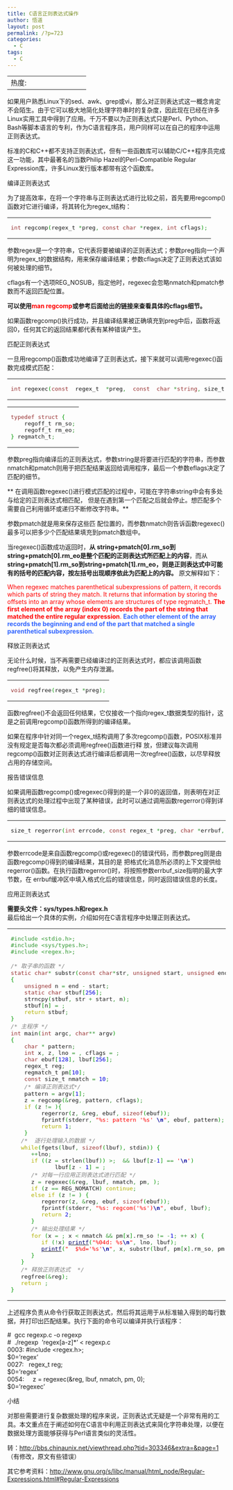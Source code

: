 ```yaml
---
title: C语言正则表达式操作
author: 悟道
layout: post
permalink: /?p=723
categories:
  - C
tags:
  - C
---
```

<table>
  <tr cellpadding=0><td>
    热度:
  </td><td cellpadding=0><img src='http://210.75.224.29/wordpress/wp-content/plugins/statpresscn/images/sun.gif' width=10 height=10 border=0 /></td><td cellpadding=0><img src='http://210.75.224.29/wordpress/wp-content/plugins/statpresscn/images/sun_dark.gif' width=10 height=10 border=0 /></td><td cellpadding=0><img src='http://210.75.224.29/wordpress/wp-content/plugins/statpresscn/images/sun_dark.gif' width=10 height=10 border=0 /></td><td cellpadding=0><img src='http://210.75.224.29/wordpress/wp-content/plugins/statpresscn/images/sun_dark.gif' width=10 height=10 border=0 /></td><td cellpadding=0><img src='http://210.75.224.29/wordpress/wp-content/plugins/statpresscn/images/sun_dark.gif' width=10 height=10 border=0 /></td></tr>
</table>

如果用户熟悉Linux下的sed、awk、grep或vi，那么对正则表达式这一概念肯定不会陌生。由于它可以极大地简化处理字符串时的复杂度，因此现在已经在许多Linux实用工具中得到了应用。千万不要以为正则表达式只是Perl、Python、Bash等脚本语言的专利，作为C语言程序员，用户同样可以在自己的程序中运用正则表达式。

标准的C和C++都不支持正则表达式，但有一些函数库可以辅助C/C++程序员完成这一功能，其中最著名的当数Philip Hazel的Perl-Compatible Regular Expression库，许多Linux发行版本都带有这个函数库。

编译正则表达式

为了提高效率，在将一个字符串与正则表达式进行比较之前，首先要用regcomp()函数对它进行编译，将其转化为regex_t结构：

<div class="wp_codebox">
  <table>
    <tr id="p72347">
      <td class="code" id="p723code47">
        <pre class="c" style="font-family:monospace;"><span style="color: #993333;">int</span> regcomp<span style="color: #009900;">&#40;</span>regex_t <span style="color: #339933;">*</span>preg<span style="color: #339933;">,</span> <span style="color: #993333;">const</span> <span style="color: #993333;">char</span> <span style="color: #339933;">*</span>regex<span style="color: #339933;">,</span> <span style="color: #993333;">int</span> cflags<span style="color: #009900;">&#41;</span><span style="color: #339933;">;</span></pre>
      </td>
    </tr>
  </table>
</div>

参数regex是一个字符串，它代表将要被编译的正则表达式；参数preg指向一个声明为regex_t的数据结构，用来保存编译结果；参数cflags决定了正则表达式该如何被处理的细节。

cflags有一个选项REG_NOSUB，指定他时，regexec会忽略nmatch和pmatch参数而不返回匹配位置。

**可以使用<span style="color: #ff0000;">man regcomp</span>或参考后面给出的链接来查看具体的cflags细节。**

如果函数regcomp()执行成功，并且编译结果被正确填充到preg中后，函数将返回0，任何其它的返回结果都代表有某种错误产生。

匹配正则表达式

一旦用regcomp()函数成功地编译了正则表达式，接下来就可以调用regexec()函数完成模式匹配：

<div class="wp_codebox">
  <table>
    <tr id="p72348">
      <td class="code" id="p723code48">
        <pre class="c" style="font-family:monospace;"><span style="color: #993333;">int</span> regexec<span style="color: #009900;">&#40;</span><span style="color: #993333;">const</span>  regex_t  <span style="color: #339933;">*</span>preg<span style="color: #339933;">,</span>  <span style="color: #993333;">const</span>  <span style="color: #993333;">char</span> <span style="color: #339933;">*</span><span style="color: #993333;">string</span><span style="color: #339933;">,</span> size_t nmatch<span style="color: #339933;">,</span>regmatch_t pmatch<span style="color: #009900;">&#91;</span><span style="color: #009900;">&#93;</span><span style="color: #339933;">,</span> <span style="color: #993333;">int</span> eflags<span style="color: #009900;">&#41;</span><span style="color: #339933;">;</span></pre>
      </td>
    </tr>
  </table>
</div>

<div class="wp_codebox">
  <table>
    <tr id="p72349">
      <td class="code" id="p723code49">
        <pre class="c" style="font-family:monospace;"><span style="color: #993333;">typedef</span> <span style="color: #993333;">struct</span> <span style="color: #009900;">&#123;</span>
    regoff_t rm_so<span style="color: #339933;">;</span>
    regoff_t rm_eo<span style="color: #339933;">;</span>
<span style="color: #009900;">&#125;</span> regmatch_t<span style="color: #339933;">;</span></pre>
      </td>
    </tr>
  </table>
</div>

参数preg指向编译后的正则表达式，参数string是将要进行匹配的字符串，而参数nmatch和pmatch则用于把匹配结果返回给调用程序，最后一个参数eflags决定了匹配的细节。

** 在调用函数regexec()进行模式匹配的过程中，可能在字符串string中会有多处与给定的正则表达式相匹配， 但是在遇到第一个匹配之后就会停止。想匹配多个需要自己利用循环或递归不断修改字符串。**

参数pmatch就是用来保存这些匹 配位置的，而参数nmatch则告诉函数regexec()最多可以把多少个匹配结果填充到pmatch数组中。

当regexec()函数成功返回时，**从 string+pmatch[0].rm\_so到string+pmatch[0].rm\_eo是整个匹配的正则表达式所匹配上的内容**，而从 **string+pmatch[1].rm\_so到string+pmatch[1].rm\_eo，则是正则表达式中可能有的括号的匹配内容，按左括号出现顺序依此为匹配上的内容。** 原文解释如下：

<span style="color: #ff0000;">When regexec matches parenthetical subexpressions of pattern, it records which parts of string they match. It returns that information by storing the offsets into an array whose elements are structures of type regmatch_t. <strong>The first element of the array (index 0) records the part of the string that matched the entire regular expression</strong>. <span style="color: #3366ff;"><strong>Each other element of the array records the beginning and end of the part that matched a single parenthetical subexpression.</strong></span></span>

释放正则表达式

无论什么时候，当不再需要已经编译过的正则表达式时，都应该调用函数regfree()将其释放，以免产生内存泄漏。

<div class="wp_codebox">
  <table>
    <tr id="p72350">
      <td class="code" id="p723code50">
        <pre class="c" style="font-family:monospace;"><span style="color: #993333;">void</span> regfree<span style="color: #009900;">&#40;</span>regex_t <span style="color: #339933;">*</span>preg<span style="color: #009900;">&#41;</span><span style="color: #339933;">;</span></pre>
      </td>
    </tr>
  </table>
</div>

函数regfree()不会返回任何结果，它仅接收一个指向regex_t数据类型的指针，这是之前调用regcomp()函数所得到的编译结果。

如果在程序中针对同一个regex_t结构调用了多次regcomp()函数，POSIX标准并没有规定是否每次都必须调用regfree()函数进行释 放，但建议每次调用regcomp()函数对正则表达式进行编译后都调用一次regfree()函数，以尽早释放占用的存储空间。

报告错误信息

如果调用函数regcomp()或regexec()得到的是一个非0的返回值，则表明在对正则表达式的处理过程中出现了某种错误，此时可以通过调用函数regerror()得到详细的错误信息。

<div class="wp_codebox">
  <table>
    <tr id="p72351">
      <td class="code" id="p723code51">
        <pre class="c" style="font-family:monospace;">size_t regerror<span style="color: #009900;">&#40;</span><span style="color: #993333;">int</span> errcode<span style="color: #339933;">,</span> <span style="color: #993333;">const</span> regex_t <span style="color: #339933;">*</span>preg<span style="color: #339933;">,</span> <span style="color: #993333;">char</span> <span style="color: #339933;">*</span>errbuf<span style="color: #339933;">,</span> size_t errbuf_size<span style="color: #009900;">&#41;</span><span style="color: #339933;">;</span></pre>
      </td>
    </tr>
  </table>
</div>

参数errcode是来自函数regcomp()或regexec()的错误代码，而参数preg则是由函数regcomp()得到的编译结果，其目的是 把格式化消息所必须的上下文提供给regerror()函数。在执行函数regerror()时，将按照参数errbuf_size指明的最大字节数，在 errbuf缓冲区中填入格式化后的错误信息，同时返回错误信息的长度。

应用正则表达式

**需要头文件：sys/types.h和regex.h**  
最后给出一个具体的实例，介绍如何在C语言程序中处理正则表达式。

<div class="wp_codebox">
  <table>
    <tr id="p72352">
      <td class="code" id="p723code52">
        <pre class="c" style="font-family:monospace;"><span style="color: #339933;">#include &lt;stdio.h&gt;;</span>
<span style="color: #339933;">#include &lt;sys/types.h&gt;;</span>
<span style="color: #339933;">#include &lt;regex.h&gt;;</span>
&nbsp;
<span style="color: #808080; font-style: italic;">/* 取子串的函数 */</span>
<span style="color: #993333;">static</span> <span style="color: #993333;">char</span><span style="color: #339933;">*</span> substr<span style="color: #009900;">&#40;</span><span style="color: #993333;">const</span> <span style="color: #993333;">char</span><span style="color: #339933;">*</span>str<span style="color: #339933;">,</span> <span style="color: #993333;">unsigned</span> start<span style="color: #339933;">,</span> <span style="color: #993333;">unsigned</span> end<span style="color: #009900;">&#41;</span>
<span style="color: #009900;">&#123;</span>
    <span style="color: #993333;">unsigned</span> n <span style="color: #339933;">=</span> end <span style="color: #339933;">-</span> start<span style="color: #339933;">;</span>
    <span style="color: #993333;">static</span> <span style="color: #993333;">char</span> stbuf<span style="color: #009900;">&#91;</span><span style="color: #0000dd;">256</span><span style="color: #009900;">&#93;</span><span style="color: #339933;">;</span>
    strncpy<span style="color: #009900;">&#40;</span>stbuf<span style="color: #339933;">,</span> str <span style="color: #339933;">+</span> start<span style="color: #339933;">,</span> n<span style="color: #009900;">&#41;</span><span style="color: #339933;">;</span>
    stbuf<span style="color: #009900;">&#91;</span>n<span style="color: #009900;">&#93;</span> <span style="color: #339933;">=</span> <span style="color: #0000dd;"></span><span style="color: #339933;">;</span>
    <span style="color: #b1b100;">return</span> stbuf<span style="color: #339933;">;</span>
<span style="color: #009900;">&#125;</span>
<span style="color: #808080; font-style: italic;">/* 主程序 */</span>
<span style="color: #993333;">int</span> main<span style="color: #009900;">&#40;</span><span style="color: #993333;">int</span> argc<span style="color: #339933;">,</span> <span style="color: #993333;">char</span><span style="color: #339933;">**</span> argv<span style="color: #009900;">&#41;</span>
<span style="color: #009900;">&#123;</span>
    <span style="color: #993333;">char</span> <span style="color: #339933;">*</span> pattern<span style="color: #339933;">;</span>
    <span style="color: #993333;">int</span> x<span style="color: #339933;">,</span> z<span style="color: #339933;">,</span> lno <span style="color: #339933;">=</span> <span style="color: #0000dd;"></span><span style="color: #339933;">,</span> cflags <span style="color: #339933;">=</span> <span style="color: #0000dd;"></span><span style="color: #339933;">;</span>
    <span style="color: #993333;">char</span> ebuf<span style="color: #009900;">&#91;</span><span style="color: #0000dd;">128</span><span style="color: #009900;">&#93;</span><span style="color: #339933;">,</span> lbuf<span style="color: #009900;">&#91;</span><span style="color: #0000dd;">256</span><span style="color: #009900;">&#93;</span><span style="color: #339933;">;</span>
    regex_t reg<span style="color: #339933;">;</span>
    regmatch_t pm<span style="color: #009900;">&#91;</span><span style="color: #0000dd;">10</span><span style="color: #009900;">&#93;</span><span style="color: #339933;">;</span>
    <span style="color: #993333;">const</span> size_t nmatch <span style="color: #339933;">=</span> <span style="color: #0000dd;">10</span><span style="color: #339933;">;</span>
    <span style="color: #808080; font-style: italic;">/* 编译正则表达式*/</span>
    pattern <span style="color: #339933;">=</span> argv<span style="color: #009900;">&#91;</span><span style="color: #0000dd;">1</span><span style="color: #009900;">&#93;</span><span style="color: #339933;">;</span>
    z <span style="color: #339933;">=</span> regcomp<span style="color: #009900;">&#40;</span><span style="color: #339933;">&</span>reg<span style="color: #339933;">,</span> pattern<span style="color: #339933;">,</span> cflags<span style="color: #009900;">&#41;</span><span style="color: #339933;">;</span>
    <span style="color: #b1b100;">if</span> <span style="color: #009900;">&#40;</span>z <span style="color: #339933;">!=</span> <span style="color: #0000dd;"></span><span style="color: #009900;">&#41;</span><span style="color: #009900;">&#123;</span>
         regerror<span style="color: #009900;">&#40;</span>z<span style="color: #339933;">,</span> <span style="color: #339933;">&</span>reg<span style="color: #339933;">,</span> ebuf<span style="color: #339933;">,</span> <span style="color: #993333;">sizeof</span><span style="color: #009900;">&#40;</span>ebuf<span style="color: #009900;">&#41;</span><span style="color: #009900;">&#41;</span><span style="color: #339933;">;</span>
         fprintf<span style="color: #009900;">&#40;</span>stderr<span style="color: #339933;">,</span> <span style="color: #ff0000;">"%s: pattern '%s' <span style="color: #000099; font-weight: bold;">\n</span>"</span><span style="color: #339933;">,</span> ebuf<span style="color: #339933;">,</span> pattern<span style="color: #009900;">&#41;</span><span style="color: #339933;">;</span>
         <span style="color: #b1b100;">return</span> <span style="color: #0000dd;">1</span><span style="color: #339933;">;</span>
    <span style="color: #009900;">&#125;</span>
   <span style="color: #808080; font-style: italic;">/*  逐行处理输入的数据 */</span>
   <span style="color: #b1b100;">while</span><span style="color: #009900;">&#40;</span>fgets<span style="color: #009900;">&#40;</span>lbuf<span style="color: #339933;">,</span> <span style="color: #993333;">sizeof</span><span style="color: #009900;">&#40;</span>lbuf<span style="color: #009900;">&#41;</span><span style="color: #339933;">,</span> stdin<span style="color: #009900;">&#41;</span><span style="color: #009900;">&#41;</span> <span style="color: #009900;">&#123;</span>
      <span style="color: #339933;">++</span>lno<span style="color: #339933;">;</span>
      <span style="color: #b1b100;">if</span> <span style="color: #009900;">&#40;</span><span style="color: #009900;">&#40;</span>z <span style="color: #339933;">=</span> strlen<span style="color: #009900;">&#40;</span>lbuf<span style="color: #009900;">&#41;</span><span style="color: #009900;">&#41;</span> <span style="color: #339933;">&gt;;</span> <span style="color: #0000dd;"></span> <span style="color: #339933;">&&</span> lbuf<span style="color: #009900;">&#91;</span>z<span style="color: #339933;">-</span><span style="color: #0000dd;">1</span><span style="color: #009900;">&#93;</span> <span style="color: #339933;">==</span> <span style="color: #ff0000;">'<span style="color: #000099; font-weight: bold;">\n</span>'</span><span style="color: #009900;">&#41;</span>
             lbuf<span style="color: #009900;">&#91;</span>z <span style="color: #339933;">-</span> <span style="color: #0000dd;">1</span><span style="color: #009900;">&#93;</span> <span style="color: #339933;">=</span> <span style="color: #0000dd;"></span><span style="color: #339933;">;</span>
      <span style="color: #808080; font-style: italic;">/* 对每一行应用正则表达式进行匹配 */</span>
      z <span style="color: #339933;">=</span> regexec<span style="color: #009900;">&#40;</span><span style="color: #339933;">&</span>reg<span style="color: #339933;">,</span> lbuf<span style="color: #339933;">,</span> nmatch<span style="color: #339933;">,</span> pm<span style="color: #339933;">,</span> <span style="color: #0000dd;"></span><span style="color: #009900;">&#41;</span><span style="color: #339933;">;</span>
      <span style="color: #b1b100;">if</span> <span style="color: #009900;">&#40;</span>z <span style="color: #339933;">==</span> REG_NOMATCH<span style="color: #009900;">&#41;</span> <span style="color: #b1b100;">continue</span><span style="color: #339933;">;</span>
      <span style="color: #b1b100;">else</span> <span style="color: #b1b100;">if</span> <span style="color: #009900;">&#40;</span>z <span style="color: #339933;">!=</span> <span style="color: #0000dd;"></span><span style="color: #009900;">&#41;</span> <span style="color: #009900;">&#123;</span>
         regerror<span style="color: #009900;">&#40;</span>z<span style="color: #339933;">,</span> <span style="color: #339933;">&</span>reg<span style="color: #339933;">,</span> ebuf<span style="color: #339933;">,</span> <span style="color: #993333;">sizeof</span><span style="color: #009900;">&#40;</span>ebuf<span style="color: #009900;">&#41;</span><span style="color: #009900;">&#41;</span><span style="color: #339933;">;</span>
         fprintf<span style="color: #009900;">&#40;</span>stderr<span style="color: #339933;">,</span> <span style="color: #ff0000;">"%s: regcom('%s')<span style="color: #000099; font-weight: bold;">\n</span>"</span><span style="color: #339933;">,</span> ebuf<span style="color: #339933;">,</span> lbuf<span style="color: #009900;">&#41;</span><span style="color: #339933;">;</span>
         <span style="color: #b1b100;">return</span> <span style="color: #0000dd;">2</span><span style="color: #339933;">;</span>
      <span style="color: #009900;">&#125;</span>
      <span style="color: #808080; font-style: italic;">/* 输出处理结果 */</span>
      <span style="color: #b1b100;">for</span> <span style="color: #009900;">&#40;</span>x <span style="color: #339933;">=</span> <span style="color: #0000dd;"></span><span style="color: #339933;">;</span> x <span style="color: #339933;">&lt;</span> nmatch <span style="color: #339933;">&&</span> pm<span style="color: #009900;">&#91;</span>x<span style="color: #009900;">&#93;</span>.<span style="color: #202020;">rm_so</span> <span style="color: #339933;">!=</span> <span style="color: #339933;">-</span><span style="color: #0000dd;">1</span><span style="color: #339933;">;</span> <span style="color: #339933;">++</span> x<span style="color: #009900;">&#41;</span> <span style="color: #009900;">&#123;</span>
         <span style="color: #b1b100;">if</span> <span style="color: #009900;">&#40;</span><span style="color: #339933;">!</span>x<span style="color: #009900;">&#41;</span> <a href="http://www.opengroup.org/onlinepubs/009695399/functions/printf.html"><span style="color: #000066;">printf</span></a><span style="color: #009900;">&#40;</span><span style="color: #ff0000;">"%04d: %s<span style="color: #000099; font-weight: bold;">\n</span>"</span><span style="color: #339933;">,</span> lno<span style="color: #339933;">,</span> lbuf<span style="color: #009900;">&#41;</span><span style="color: #339933;">;</span>
         <a href="http://www.opengroup.org/onlinepubs/009695399/functions/printf.html"><span style="color: #000066;">printf</span></a><span style="color: #009900;">&#40;</span><span style="color: #ff0000;">"  $%d='%s'<span style="color: #000099; font-weight: bold;">\n</span>"</span><span style="color: #339933;">,</span> x<span style="color: #339933;">,</span> substr<span style="color: #009900;">&#40;</span>lbuf<span style="color: #339933;">,</span> pm<span style="color: #009900;">&#91;</span>x<span style="color: #009900;">&#93;</span>.<span style="color: #202020;">rm_so</span><span style="color: #339933;">,</span> pm<span style="color: #009900;">&#91;</span>x<span style="color: #009900;">&#93;</span>.<span style="color: #202020;">rm_eo</span><span style="color: #009900;">&#41;</span><span style="color: #009900;">&#41;</span><span style="color: #339933;">;</span>
      <span style="color: #009900;">&#125;</span>
   <span style="color: #009900;">&#125;</span>
   <span style="color: #808080; font-style: italic;">/* 释放正则表达式  */</span>
   regfree<span style="color: #009900;">&#40;</span><span style="color: #339933;">&</span>reg<span style="color: #009900;">&#41;</span><span style="color: #339933;">;</span>
   <span style="color: #b1b100;">return</span> <span style="color: #0000dd;"></span><span style="color: #339933;">;</span>
<span style="color: #009900;">&#125;</span></pre>
      </td>
    </tr>
  </table>
</div>

上述程序负责从命令行获取正则表达式，然后将其运用于从标准输入得到的每行数据，并打印出匹配结果。执行下面的命令可以编译并执行该程序：

#  gcc regexp.c -o regexp  
#  ./regexp  &#8217;regex[a-z]*&#8217; < regexp.c  
0003: #include <regex.h>;  
$0=&#8217;regex&#8217;  
0027:   regex_t reg;  
$0=&#8217;regex&#8217;  
0054:     z = regexec(&reg, lbuf, nmatch, pm, 0);  
$0=&#8217;regexec&#8217;

小结

对那些需要进行复杂数据处理的程序来说，正则表达式无疑是一个非常有用的工具。本文重点在于阐述如何在C语言中利用正则表达式来简化字符串处理，以便在数据处理方面能够获得与Perl语言类似的灵活性。

转：<http://bbs.chinaunix.net/viewthread.php?tid=303346&extra=&page=1>（有修改，原文有些错误）

其它参考资料：<http://www.gnu.org/s/libc/manual/html_node/Regular-Expressions.html#Regular-Expressions>